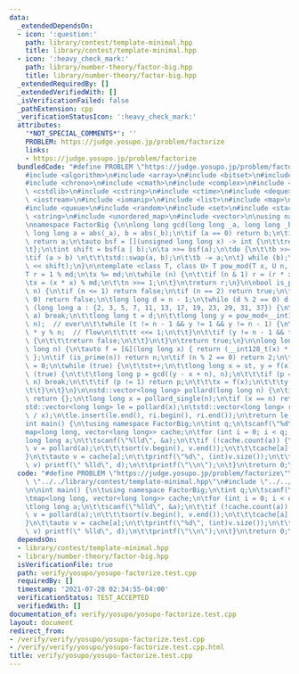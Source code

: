 ```yaml
---
data:
  _extendedDependsOn:
  - icon: ':question:'
    path: library/contest/template-minimal.hpp
    title: library/contest/template-minimal.hpp
  - icon: ':heavy_check_mark:'
    path: library/number-theory/factor-big.hpp
    title: library/number-theory/factor-big.hpp
  _extendedRequiredBy: []
  _extendedVerifiedWith: []
  _isVerificationFailed: false
  _pathExtension: cpp
  _verificationStatusIcon: ':heavy_check_mark:'
  attributes:
    '*NOT_SPECIAL_COMMENTS*': ''
    PROBLEM: https://judge.yosupo.jp/problem/factorize
    links:
    - https://judge.yosupo.jp/problem/factorize
  bundledCode: "#define PROBLEM \"https://judge.yosupo.jp/problem/factorize\"\n\n\
    #include <algorithm>\n#include <array>\n#include <bitset>\n#include <cassert>\n\
    #include <chrono>\n#include <cmath>\n#include <complex>\n#include <cstdio>\n#include\
    \ <cstdlib>\n#include <cstring>\n#include <ctime>\n#include <deque>\n#include\
    \ <iostream>\n#include <iomanip>\n#include <list>\n#include <map>\n#include <numeric>\n\
    #include <queue>\n#include <random>\n#include <set>\n#include <stack>\n#include\
    \ <string>\n#include <unordered_map>\n#include <vector>\n\nusing namespace std;\n\
    \nnamespace FactorBig {\n\nlong long gcd(long long _a, long long _b) {\n\tunsigned\
    \ long long a = abs(_a), b = abs(_b);\n\tif (a == 0) return b;\n\tif (b == 0)\
    \ return a;\n\tauto bsf = [](unsigned long long x) -> int {\n\t\treturn __builtin_ctzll(x);\n\
    \t};\n\tint shift = bsf(a | b);\n\ta >>= bsf(a);\n\tdo {\n\t\tb >>= bsf(b);\n\t\
    \tif (a > b) \n\t\t\tstd::swap(a, b);\n\t\tb -= a;\n\t} while (b);\n\treturn (a\
    \ << shift);\n}\n\ntemplate <class T, class U> T pow_mod(T x, U n, T md) {\n\t\
    T r = 1 % md;\n\tx %= md;\n\twhile (n) {\n\t\tif (n & 1) r = (r * x) % md;\n\t\
    \tx = (x * x) % md;\n\t\tn >>= 1;\n\t}\n\treturn r;\n}\n\nbool is_prime(long long\
    \ n) {\n\tif (n <= 1) return false;\n\tif (n == 2) return true;\n\tif (n % 2 ==\
    \ 0) return false;\n\tlong long d = n - 1;\n\twhile (d % 2 == 0) d /= 2;\n\tfor\
    \ (long long a : {2, 3, 5, 7, 11, 13, 17, 19, 23, 29, 31, 37}) {\n\t\tif (n <=\
    \ a) break;\n\t\tlong long t = d;\n\t\tlong long y = pow_mod<__int128_t>(a, t,\
    \ n);  // over\n\t\twhile (t != n - 1 && y != 1 && y != n - 1) {\n\t\t\ty = __int128_t(y)\
    \ * y % n;  // flow\n\t\t\tt <<= 1;\n\t\t}\n\t\tif (y != n - 1 && t % 2 == 0)\
    \ {\n\t\t\treturn false;\n\t\t}\n\t}\n\treturn true;\n}\n\nlong long pollard_single(long\
    \ long n) {\n\tauto f = [&](long long x) { return (__int128_t(x) * x + 1) % n;\
    \ };\n\tif (is_prime(n)) return n;\n\tif (n % 2 == 0) return 2;\n\tlong long st\
    \ = 0;\n\twhile (true) {\n\t\tst++;\n\t\tlong long x = st, y = f(x);\n\t\twhile\
    \ (true) {\n\t\t\tlong long p = gcd((y - x + n), n);\n\t\t\tif (p == 0 || p ==\
    \ n) break;\n\t\t\tif (p != 1) return p;\n\t\t\tx = f(x);\n\t\t\ty = f(f(y));\n\
    \t\t}\n\t}\n}\n\nstd::vector<long long> pollard(long long n) {\n\tif (n == 1)\
    \ return {};\n\tlong long x = pollard_single(n);\n\tif (x == n) return {x};\n\t\
    std::vector<long long> le = pollard(x);\n\tstd::vector<long long> ri = pollard(n\
    \ / x);\n\tle.insert(le.end(), ri.begin(), ri.end());\n\treturn le;\n}\n\n}\n\n\
    int main() {\n\tusing namespace FactorBig;\n\tint q;\n\tscanf(\"%d\", &q);\n\t\
    map<long long, vector<long long>> cache;\n\tfor (int i = 0; i < q; i++) {\n\t\t\
    long long a;\n\t\tscanf(\"%lld\", &a);\n\t\tif (!cache.count(a)) {\n\t\t\tauto\
    \ v = pollard(a);\n\t\t\tsort(v.begin(), v.end());\n\t\t\tcache[a] = v;\n\t\t\
    }\n\t\tauto v = cache[a];\n\t\tprintf(\"%d\", (int)v.size());\n\t\tfor (auto d:\
    \ v) printf(\" %lld\", d);\n\t\tprintf(\"\\n\");\n\t}\n\treturn 0;\n}\n"
  code: "#define PROBLEM \"https://judge.yosupo.jp/problem/factorize\"\n\n#include\
    \ \"../../library/contest/template-minimal.hpp\"\n#include \"../../library/number-theory/factor-big.hpp\"\
    \n\nint main() {\n\tusing namespace FactorBig;\n\tint q;\n\tscanf(\"%d\", &q);\n\
    \tmap<long long, vector<long long>> cache;\n\tfor (int i = 0; i < q; i++) {\n\t\
    \tlong long a;\n\t\tscanf(\"%lld\", &a);\n\t\tif (!cache.count(a)) {\n\t\t\tauto\
    \ v = pollard(a);\n\t\t\tsort(v.begin(), v.end());\n\t\t\tcache[a] = v;\n\t\t\
    }\n\t\tauto v = cache[a];\n\t\tprintf(\"%d\", (int)v.size());\n\t\tfor (auto d:\
    \ v) printf(\" %lld\", d);\n\t\tprintf(\"\\n\");\n\t}\n\treturn 0;\n}"
  dependsOn:
  - library/contest/template-minimal.hpp
  - library/number-theory/factor-big.hpp
  isVerificationFile: true
  path: verify/yosupo/yosupo-factorize.test.cpp
  requiredBy: []
  timestamp: '2021-07-28 02:34:55-04:00'
  verificationStatus: TEST_ACCEPTED
  verifiedWith: []
documentation_of: verify/yosupo/yosupo-factorize.test.cpp
layout: document
redirect_from:
- /verify/verify/yosupo/yosupo-factorize.test.cpp
- /verify/verify/yosupo/yosupo-factorize.test.cpp.html
title: verify/yosupo/yosupo-factorize.test.cpp
---
```

